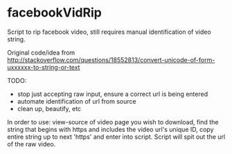 # facebookVidRip
Script to rip facebook video, still requires manual identification of video string.

Original code/idea from http://stackoverflow.com/questions/18552813/convert-unicode-of-form-uxxxxxx-to-string-or-text

TODO:
  - stop just accepting raw input, ensure a correct url is being entered
  - automate identification of url from source
  - clean up, beautify, etc

In order to use: view-source of video page you wish to download, find the string that begins with https and includes the video url's unique ID, copy entire string up to next 'https' and enter into script.  Script will spit out the url of the raw video.

